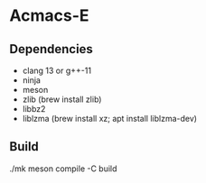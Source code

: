 # Acmacs-E

## Dependencies

- clang 13 or g++-11
- ninja
- meson
- zlib (brew install zlib)
- libbz2
- liblzma (brew install xz; apt install liblzma-dev)

## Build

./mk
meson compile -C build
